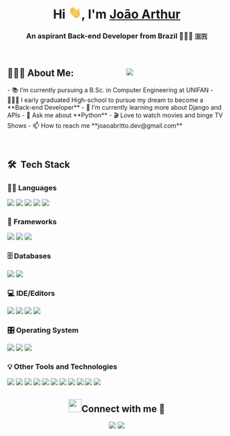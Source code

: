 <h1 align="center">Hi <img src="https://raw.githubusercontent.com/ABSphreak/ABSphreak/master/gifs/Hi.gif" width="30px">, I'm <a href="">João Arthur</a></h1>
<h3 align="center">An aspirant Back-end Developer from Brazil 👨🏻‍💻 🇧🇷</h3>
<br>

## 🙋🏻‍♂️ About Me:

<picture><img align="right" src="https://github.com/7oSkaaa/7oSkaaa/blob/main/Images/Right_Side.gif?raw=true" width = 230px style="margin-top: -40px"> </picture>

<p>
    - 📚 I’m currently pursuing a B.Sc. in Computer Engineering at UNIFAN
    - 👨🏻‍💻 I early graduated High-school to pursue my dream to become a **Back-end Developer**
    - 📖 I’m currently learning more about Django and APIs
    - 💬 Ask me about **Python**
    - 🎬 Love to watch movies and binge TV Shows
    - 📫 How to reach me **joaoabritto.dev@gmail.com**
</p>

<!-- - 📄 I’m currently open for a job opportunity, this is [MY RESUME](). -->

<br>

## 🛠 &nbsp;Tech Stack

<h3>👨‍💻 Languages </h3>
<span> 
    <img src="https://img.shields.io/badge/python-3670A0?style=for-the-badge&logo=python&logoColor=ffdd54">
    <img src="https://img.shields.io/badge/C-00599C?style=for-the-badge&logo=c&logoColor=white">
    <img src="https://img.shields.io/badge/HTML5-E34F26?style=for-the-badge&logo=html5&logoColor=white">
    <img src="https://img.shields.io/badge/CSS3-1572B6?style=for-the-badge&logo=css3&logoColor=white">
    <img src="https://img.shields.io/badge/JavaScript-F7DF1E?style=for-the-badge&logo=javascript&logoColor=black">
</span>

<h3>🧰 Frameworks </h3>
<span>
  <img src="https://img.shields.io/badge/django-%23092E20.svg?style=for-the-badge&logo=django&logoColor=white">
  <img src="https://img.shields.io/badge/flask-%23575757.svg?style=for-the-badge&logo=flask&logoColor=ffdd54">
  <img src="https://img.shields.io/badge/Bootstrap-563D7C?style=for-the-badge&logo=bootstrap&logoColor=white">
</span>

<h3>🗄️ Databases </h3>
<span>
  <img src="https://img.shields.io/badge/SQLite-07405E?style=for-the-badge&logo=sqlite&logoColor=white">
  <img src="https://img.shields.io/badge/MySQL-00000F?style=for-the-badge&logo=mysql&logoColor=white">
</span>

<h3>💻 IDE/Editors </h3>
<span>
  <img src="https://img.shields.io/badge/Visual_Studio_Code-0078D4?style=for-the-badge&logo=visual%20studio%20code&logoColor=white">
  <img src="https://img.shields.io/badge/sublime_text-%23575757.svg?&style=for-the-badge&logo=sublime-text&logoColor=important">
  <img src="https://img.shields.io/badge/replit-667881?style=for-the-badge&logo=replit&logoColor=white">
  <img src="https://img.shields.io/badge/jupyter-%23FA0F00.svg?style=for-the-badge&logo=jupyter&logoColor=white">
</span>

<h3> 🎛️ Operating System </h3>
<span>
  <img src="https://img.shields.io/badge/mac%20os-000000?style=for-the-badge&logo=macos&logoColor=F0F0F0">
  <img src="https://img.shields.io/badge/iOS-000000?style=for-the-badge&logo=ios&logoColor=white">
  <img src="https://img.shields.io/badge/Windows-0078D6?style=for-the-badge&logo=windows&logoColor=white">
</span>

<h3>💡 Other Tools and Technologies </h3>
<span>
  <img src="https://img.shields.io/badge/Git-F05032?style=for-the-badge&logo=git&logoColor=white">
  <img src="https://img.shields.io/badge/github-%23121011.svg?style=for-the-badge&logo=github&logoColor=white">
  <img src="https://img.shields.io/badge/jinja-white.svg?style=for-the-badge&logo=jinja&logoColor=black">
  <img src="https://img.shields.io/badge/numpy-%23013243.svg?style=for-the-badge&logo=numpy&logoColor=white">
  <img src="https://img.shields.io/badge/pandas-%23150458.svg?style=for-the-badge&logo=pandas&logoColor=white">
  <img src="https://img.shields.io/badge/Markdown-000000?style=for-the-badge&logo=markdown&logoColor=white">
  <img src="https://img.shields.io/badge/Microsoft_Office-D83B01?style=for-the-badge&logo=microsoft-office&logoColor=white">
  <img src="https://img.shields.io/badge/Microsoft_Excel-217346?style=for-the-badge&logo=microsoft-excel&logoColor=white">
  <img src="https://img.shields.io/badge/Canva-%2300C4CC.svg?style=for-the-badge&logo=Canva&logoColor=white">
  <img src="https://img.shields.io/badge/adobe%20photoshop-%2331A8FF.svg?style=for-the-badge&logo=adobe%20photoshop&logoColor=white">
  <img src="https://img.shields.io/badge/Font_Awesome-339AF0?style=for-the-badge&logo=fontawesome&logoColor=white">
</span>

<br>

<h2 align="center" > <img src="https://media.giphy.com/media/iY8CRBdQXODJSCERIr/giphy.gif" width="30" height="30">Connect with me 🤝 </h2>

<p align="center">
    <a href="https://instagram.com/j0aoarthur?igshid=OGQ5ZDc2ODk2ZA==" style="text-decoration: none;">
        <img src="https://skillicons.dev/icons?i=instagram"/>
    </a>
    <a href="https://www.linkedin.com/in/joao-arthur-britto/" style="text-decoration: none;">
        <img src="https://skillicons.dev/icons?i=linkedin" />
    </a>
</p>

